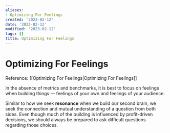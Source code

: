 ```yaml
---
aliases:
- Optimizing For Feelings
created: '2023-02-12'
date: '2023-02-12'
modified: '2023-02-12'
tags: []
title: Optimizing For Feelings
---
```


# Optimizing For Feelings

Reference: [[Optimizing For Feelings|Optimizing For Feelings]]

In the absence of metrics and benchmarks, it is best to focus on feelings when building things — feelings of your own and feelings of your audience.

Similar to how we seek **resonance** when we build our second brain, we seek the connection and mutual understanding of a question from both sides. Even though much of the building is influenced by profit-driven decisions, we should always be prepared to ask difficult questions regarding those choices.